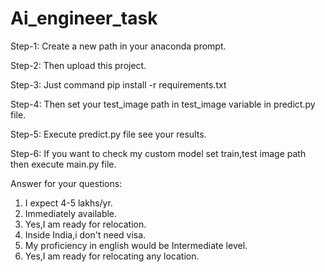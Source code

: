 # Ai_engineer_task


Step-1: Create a new path in your anaconda prompt.

Step-2: Then upload this project.

Step-3: Just command pip install -r requirements.txt

Step-4: Then set your test_image path in test_image variable in predict.py file.

Step-5: Execute predict.py file see your results.

Step-6: If you want to check my custom model set train,test image path then execute main.py file.



Answer for your questions:

1) I expect 4-5 lakhs/yr.
2) Immediately available.
4) Yes,I am ready for relocation.
5) Inside India,i don't need visa.
6) My proficiency in english would be Intermediate level.
7) Yes,I am ready for relocating any location.
     
     
